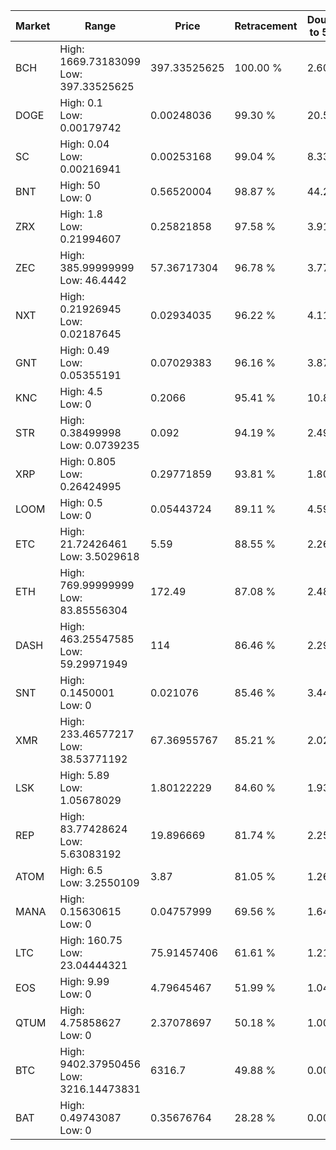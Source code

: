 | Market | Range | Price| Retracement | Doubles to 50% |
| --- | --- | --- | --- | --- |
| BCH | High: 1669.73183099<br />Low: 397.33525625 | 397.33525625 | 100.00 % | 2.60 |
| DOGE | High: 0.1<br />Low: 0.00179742 | 0.00248036 | 99.30 % | 20.52 |
| SC | High: 0.04<br />Low: 0.00216941 | 0.00253168 | 99.04 % | 8.33 |
| BNT | High: 50<br />Low: 0 | 0.56520004 | 98.87 % | 44.23 |
| ZRX | High: 1.8<br />Low: 0.21994607 | 0.25821858 | 97.58 % | 3.91 |
| ZEC | High: 385.99999999<br />Low: 46.4442 | 57.36717304 | 96.78 % | 3.77 |
| NXT | High: 0.21926945<br />Low: 0.02187645 | 0.02934035 | 96.22 % | 4.11 |
| GNT | High: 0.49<br />Low: 0.05355191 | 0.07029383 | 96.16 % | 3.87 |
| KNC | High: 4.5<br />Low: 0 | 0.2066 | 95.41 % | 10.89 |
| STR | High: 0.38499998<br />Low: 0.0739235 | 0.092 | 94.19 % | 2.49 |
| XRP | High: 0.805<br />Low: 0.26424995 | 0.29771859 | 93.81 % | 1.80 |
| LOOM | High: 0.5<br />Low: 0 | 0.05443724 | 89.11 % | 4.59 |
| ETC | High: 21.72426461<br />Low: 3.5029618 | 5.59 | 88.55 % | 2.26 |
| ETH | High: 769.99999999<br />Low: 83.85556304 | 172.49 | 87.08 % | 2.48 |
| DASH | High: 463.25547585<br />Low: 59.29971949 | 114 | 86.46 % | 2.29 |
| SNT | High: 0.1450001<br />Low: 0 | 0.021076 | 85.46 % | 3.44 |
| XMR | High: 233.46577217<br />Low: 38.53771192 | 67.36955767 | 85.21 % | 2.02 |
| LSK | High: 5.89<br />Low: 1.05678029 | 1.80122229 | 84.60 % | 1.93 |
| REP | High: 83.77428624<br />Low: 5.63083192 | 19.896669 | 81.74 % | 2.25 |
| ATOM | High: 6.5<br />Low: 3.2550109 | 3.87 | 81.05 % | 1.26 |
| MANA | High: 0.15630615<br />Low: 0 | 0.04757999 | 69.56 % | 1.64 |
| LTC | High: 160.75<br />Low: 23.04444321 | 75.91457406 | 61.61 % | 1.21 |
| EOS | High: 9.99<br />Low: 0 | 4.79645467 | 51.99 % | 1.04 |
| QTUM | High: 4.75858627<br />Low: 0 | 2.37078697 | 50.18 % | 1.00 |
| BTC | High: 9402.37950456<br />Low: 3216.14473831 | 6316.7 | 49.88 % | 0.00 |
| BAT | High: 0.49743087<br />Low: 0 | 0.35676764 | 28.28 % | 0.00 |
